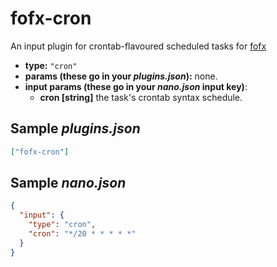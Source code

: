 # fofx-cron

An input plugin for crontab-flavoured scheduled tasks for [fofx](https://github.com/functzia/fofx)

- **type:** `"cron"`
- **params (these go in your _plugins.json_):** none.
- **input params (these go in your _nano.json_ input key)**:
  - **cron [string]** the task's crontab syntax schedule.

## Sample _plugins.json_

```json
["fofx-cron"]
```

## Sample _nano.json_

```json
{
  "input": {
    "type": "cron",
    "cron": "*/20 * * * * *"
  }
}
```
